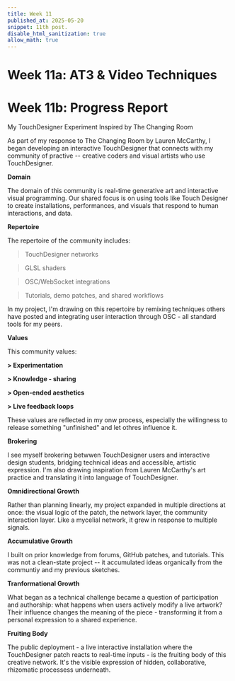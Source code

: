 ```yaml
---
title: Week 11 
published_at: 2025-05-20
snippet: 11th post.
disable_html_sanitization: true
allow_math: true
---
```


# Week 11a: AT3 & Video Techniques 
# Week 11b: Progress Report 

My TouchDesigner Experiment Inspired by The Changing Room 

As part of my response to The Changing Room by Lauren McCarthy, I began developing an interactive TouchDesigner that connects with my community of practive -- creative coders and visual artists who use TouchDesigner.

**Domain**

The domain of this community is real-time generative art and interactive visual programming. Our shared focus is on using tools like Touch Designer to create installations, performances, and visuals that respond to human interactions, and data.

**Repertoire**

The repertoire of the community includes: 

> TouchDesigner networks 

> GLSL shaders 

> OSC/WebSocket integrations 

> Tutorials, demo patches, and shared workflows

In my project, I'm drawing on this repertoire by remixing techniques others have posted and integrating user interaction through OSC - all standard tools for my peers. 

**Values**

This community values: 

**> Experimentation**

**> Knowledge - sharing**

**> Open-ended aesthetics**

**> Live feedback loops**

These values are reflected in my onw process, especially the willingness to release something "unfinished" and let othres influence it.

**Brokering**

I see myself brokering betwwen TouchDesigner users and interactive design students, bridging technical ideas and accessible, artistic expression. I'm also drawing inspiration from Lauren McCarthy's art practice and translating it into language of TouchDesigner.

**Omnidirectional Growth**

Rather than planning linearly, my project expanded in multiple directions at once: the visual logic of the patch, the network layer, the community interaction layer. Like a mycelial network, it grew in response to multiple signals. 

**Accumulative Growth**

I built on prior knowledge from forums, GitHub patches, and tutorials. This was not a clean-state project -- it accumulated ideas organically from the communtiy and my previous sketches. 

**Tranformational Growth**

What began as a technical challenge became a question of participation and authorship: what happens when users actively modify a live artwork? Their influence changes the meaning of the piece - transforming it from a personal expression to a shared experience. 

**Fruiting Body** 

The public deployment - a live interactive installation where the TouchDesigner patch reacts to real-time inputs - is the fruiting body of this creative network. It's the visible expression of hidden, collaborative, rhizomatic processess underneath.
